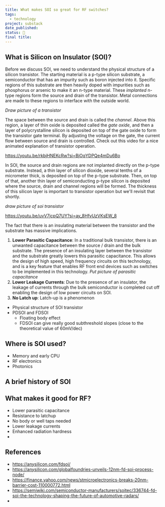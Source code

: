 ```yaml
---
title: What makes SOI so great for RF switches?
tags:
  - technology
project: substack
date_published: 
status: 🚧
final title:
---
```

## What is Silicon on Insulator (SOI)?

Before we discuss SOI, we need to understand the physical structure of a silicon transistor.  The starting material is a p-type silicon substrate, a semiconductor that has an impurity such as boron injected into it. Specific regions of this substrate are then heavily doped with impurities such as phosphorus or arsenic to make it an n-type material. These *implanted* n-type regions form the source and drain of the transistor. Metal connections are made to these regions to interface with the outside world. 

*Draw picture of a transistor*

The space between the source and drain is called the *channel*.  Above this region, a layer of thin oxide is deposited called the *gate oxide*, and then a layer of polycrystalline silicon is deposited on top of the gate oxide to form the transistor gate terminal. By adjusting the voltage on the gate, the current flow between source and drain is controlled. Check out this video for a nice animated explanation of transistor operation.

https://youtu.be/rkbjHNEKcRw?si=BjOqYDPQe4mDu6Bo

In SOI, the source and drain regions are not implanted directly on the p-type substrate. Instead, a thin layer of silicon dioxide, several tenths of a micrometer thick, is deposited on top of the p-type substrate. Then, on top of that, another thin layer of semiconducting p-type silicon is deposited where the source, drain and channel regions will be formed. The thickness of this silicon layer is important to transistor operation but we'll revisit that shortly.

*draw picture of soi transistor*

https://youtu.be/uvV7jcpQ7UY?si=ay_8HfvUzVKsEW_8

The fact that there is an insulating material between the transistor and the substrate has massive implications.

1. **Lower Parasitic Capacitance**: In a traditional bulk transistor, there is an unwanted capacitance between the source / drain and the bulk substrate. The presence of an insulating layer  between the transistor and the substrate greatly lowers this parasitic capacitance. This allows the design of high speed, high frequency circuits on this technology, and is a key feature that enables RF front end devices such as switches to be implemented in this technology. *Put picture of parasitic capacitance*
2. **Lower Leakage Currents**:  Due to the presence of an insulator, the leakage of currents through the bulk semiconductor is completed cut off enabling the design of low power circuits on SOI.
3. **No Latch up**: Latch-up is a phenomenon



- Physical structure of SOI transistor
- PDSOI and FDSOI
	- Floating body effect
	- FDSOI can give really good subthreshold slopes (close to the theoretical value of 60mV/dec)

## Where is SOI used?
- Memory and early CPU
- RF electronics
- Photonics

## A brief history of SOI
## What makes it good for RF?

- Lower parasitic capacitance
- Resistance to latchup
- No body or well taps needed
- Lower leakage currents
- Enhanced radiation hardness
- 

## References

- https://anysilicon.com/fdsoi/
- https://anysilicon.com/globalfoundries-unveils-12nm-fd-soi-process-node/
- https://finance.yahoo.com/news/stmicroelectronics-breaks-20nm-barrier-cost-110000772.html
- https://semiwiki.com/semiconductor-manufacturers/soitec/336744-fd-soi-the-technology-shaping-the-future-of-automotive-radars/
- 


